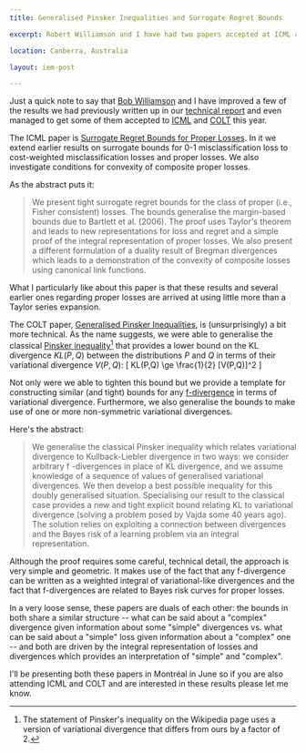 ```yaml
---
title: Generalised Pinsker Inequalities and Surrogate Regret Bounds

excerpt: Robert Williamson and I have had two papers accepted at ICML and COLT 2009. They are both about bounds -- one for surrogate losses the other for f-divergences.

location: Canberra, Australia

layout: iem-post

---
```


Just a quick note to say that [Bob Williamson][bob] and I have improved a few of the results we had previously written up in our [technical report][tr] and even managed to get some of them accepted to [ICML][] and [COLT][] this year.

[bob]: http://axiom.anu.edu.au/~williams/
[tr]: /iem/information-divergence-and-risk.html
[icml]: http://www.cs.mcgill.ca/~icml2009/
[colt]: http://www.cs.mcgill.ca/~colt2009

The ICML paper is [Surrogate Regret Bounds for Proper Losses][icmlpaper]. In it we extend earlier results on surrogate bounds for 0-1 misclassification loss to cost-weighted misclassification losses and proper losses. We also investigate conditions for convexity of composite proper losses.

As the abstract puts it:

> We present tight surrogate regret bounds for the class of proper 
> (i.e., Fisher consistent) losses. The bounds generalise the margin-based 
> bounds due to Bartlett et al. (2006). The proof uses Taylor's theorem and 
> leads to new representations for loss and regret and a simple proof of 
> the integral representation of proper losses. We also present a different
> formulation of a duality result of Bregman divergences which leads to a
> demonstration of the convexity of composite losses using canonical link 
> functions.

What I particularly like about this paper is that these results and several earlier ones regarding proper losses are arrived at using little more than a Taylor series expansion.

[icmlpaper]: http://www.cs.mcgill.ca/~icml2009/abstracts.html#400

The COLT paper, [Generalised Pinsker Inequalities][coltpaper], is (unsurprisingly) a bit more technical. As the name suggests, we were able to generalise the classical [Pinsker inequality][][^1] that provides a lower bound on the KL divergence $KL(P,Q)$ between the distributions $P$ and $Q$ in terms of their variational divergence $V(P,Q)$:
\[
	KL(P,Q) \ge \frac{1}{2} [V(P,Q)]^2 
\]

Not only were we able to tighten this bound but we provide a template for constructing similar (and tight) bounds for any [f-divergence][fdiv] in terms of variational divergence. Furthermore, we also generalise the bounds to make use of one or more non-symmetric variational divergences. 

Here's the abstract:
> We generalise the classical Pinsker inequality 
> which relates variational divergence to Kullback-Liebler 
> divergence in two ways: we consider arbitrary f -divergences 
> in place of KL divergence, and we assume knowledge of a sequence 
> of values of generalised variational divergences. 
> We then develop a best possible inequality for 
> this doubly generalised situation. Specialising 
> our result to the classical case provides a new 
> and tight explicit bound relating KL to variational divergence 
> (solving a problem posed by Vajda some 40 years ago). 
> The solution relies on exploiting a connection between 
> divergences and the Bayes risk of a learning problem 
> via an integral representation. 

[coltpaper]: /files/pubs/colt09.pdf
[pinsker inequality]: http://en.wikipedia.org/wiki/Pinsker's_inequality
[fdiv]: http://en.wikipedia.org/wiki/F-divergence

[^1]: The statement of Pinsker's inequality on the Wikipedia page uses a version of variational divergence that differs from ours by a factor of 2.

Although the proof requires some careful, technical detail, the approach is very simple and geometric. It makes use of the fact that any f-divergence can be written as a weighted integral of variational-like divergences and the fact that f-divergences are related to Bayes risk curves for proper losses. 

In a very loose sense, these papers are duals of each other: the bounds in both share a similar structure -- what can be said about a "complex" divergence given information about some "simple" divergences vs. what can be said about a "simple" loss given information about a "complex" one -- and both are driven by the integral representation of losses and divergences which provides an interpretation of "simple" and "complex". 

I'll be presenting both these papers in Montréal in June so if you are also attending ICML and COLT and are interested in these results please let me know.
